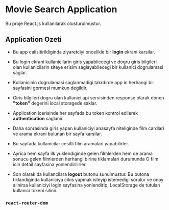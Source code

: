 # Movie Search Application

Bu proje React.js kullanilarak olusturulmustur.

## Application Ozeti

- Bu app calisitirildiginda ziyaretciyi oncelikle bir **login** ekrani karsilar.

- Bu login ekrani kullanicilarin giris yapabilecegi ve dogru giris bilgileri olan kullanicilarin siteye erisim saglayabilecegi bir kullanici dogrulamasi saglar.

- Kullanicinin dogrulamasi saglanmadigi takrdirde app in herhangi bir sayfasini gormesi mumkun degildir.

- Giris bilgileri dogru olan kullanici api servisinden response olarak donen **"token"** degerini local storagede saklar.

- Application icerisinde her sayfada bu token kontrol edilerek **authentication** saglanir.

- Daha sonrasinda giris yapan kullaniciyi anasayfa niteliginde film cardlari ve arama ekrani bulunan bir sayfa karsilar.

- Bu sayfada kullanicilar cesitli film aramalari yapabilirler.

- Ayrica hem sayfa ilk yuklendiginde gelen filmlerden hem de arama sonucu gelen filmlerden herhangi birine tiklamalari durumunda O film icin detail sayfasina yonlendirilirler.

- Son olarak da kullancilara **logout** butonu sunulmustur. Bu butona tiklandiginda kullaniciya cikis yapmak isteyip istemedigi sorulur ve onay alinirsa kullaniciyi login sayfasina yonlendirip, LocalStorage de tutulan kullanici tokeni silinir.

### `react-router-dom`
